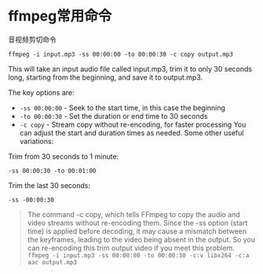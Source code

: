 # ffmpeg常用命令

音视频剪切命令
```
ffmpeg -i input.mp3 -ss 00:00:00 -to 00:00:30 -c copy output.mp3
```

This will take an input audio file called input.mp3, trim it to only 30 seconds long, starting from the beginning, and save it to output.mp3.

The key options are:

* `-ss 00:00:00` - Seek to the start time, in this case the beginning
* `-to 00:00:30` - Set the duration or end time to 30 seconds
* `-c copy` - Stream copy without re-encoding, for faster processing
You can adjust the start and duration times as needed. Some other useful variations:

Trim from 30 seconds to 1 minute:
```
-ss 00:00:30 -to 00:01:00
```

Trim the last 30 seconds:
```
-ss -00:00:30
```

> The command -c copy, which tells FFmpeg to copy the audio and video streams without re-encoding them. Since the -ss option (start time) is applied before decoding, it may cause a mismatch between the keyframes, leading to the video being absent in the output. So you can re-encoding this trim output video if you meet this problem.
> ``ffmpeg -i input.mp3 -ss 00:00:00 -to 00:00:30 -c:v libx264 -c:a aac output.mp3``
